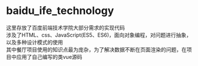 # baidu_ife_technology
这里存放了百度前端技术学院大部分需求的实现代码<br />
涉及了HTML、css、JavaScript(ES5、ES6)，面向对象编程，对问题进行抽象，以及多种设计模式的使用<br />
其中餐厅项目使用的知识点最为庞杂，为了解决数据不断在页面渲染的问题，在项目中应用了自己编写的类vue源码<br />
